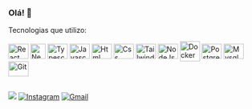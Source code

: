 ### Olá! 🙂



<p>Tecnologias que utilizo:</p>

<div style='display:inline_block'>
          
<img align="center" alt="React" height="30" width="40" title='React' src="https://cdn.jsdelivr.net/gh/devicons/devicon/icons/react/react-original.svg" />

<img align="center" alt="Nextjs"  height="30" width="30" title='Nextjs' src="https://cdn.jsdelivr.net/gh/devicons/devicon@latest/icons/nextjs/nextjs-original.svg" />

<img align="center" alt="Typescript" height="30" width="40" title='Typescript' src="https://cdn.jsdelivr.net/gh/devicons/devicon/icons/typescript/typescript-original.svg" />
  
<img align="center" alt="Javascript"  height="30" title='Javascript' width="40" src="https://cdn.jsdelivr.net/gh/devicons/devicon/icons/javascript/javascript-original.svg" />

<img align="center" alt="Html" height="30" width="40" title='Html' src="https://cdn.jsdelivr.net/gh/devicons/devicon/icons/html5/html5-original.svg" />

<img align="center" alt="Css" height="30" width="40" title='Css' src="https://cdn.jsdelivr.net/gh/devicons/devicon/icons/css3/css3-original.svg" />

<img align="center" alt="Tailwind" height="30" width="40" title='Tailwind' src="https://cdn.jsdelivr.net/gh/devicons/devicon@latest/icons/tailwindcss/tailwindcss-original.svg" />

<img align="center" alt="NodeJs" height="30" width="40" title='NodeJs' src="https://cdn.jsdelivr.net/gh/devicons/devicon/icons/nodejs/nodejs-original.svg" />

<img align="center" alt="Docker" height="40" width="40" title='Docker' src="https://cdn.jsdelivr.net/gh/devicons/devicon@latest/icons/docker/docker-original.svg" />
          
<!--<img align="center" alt="NestJs" height="30" width="40" title='NestJs' src="https://cdn.jsdelivr.net/gh/devicons/devicon@latest/icons/nestjs/nestjs-original.svg" />-->
  
<img align="center" alt="Postgresql" height="30" width="40" title='Postgresql' src="https://cdn.jsdelivr.net/gh/devicons/devicon/icons/postgresql/postgresql-original.svg" />

<img align="center" alt="Mysql" height="30" width="40" title='Mysql' src="https://cdn.jsdelivr.net/gh/devicons/devicon/icons/mysql/mysql-original.svg" />

<img align="center" alt="Git" height="30" width="40" title='Git' src="https://cdn.jsdelivr.net/gh/devicons/devicon/icons/git/git-original.svg" />


 </div>      

##
<!--  <hr/> linha horizontal -->


<div>
<a href="https://www.linkedin.com/in/CaioMMendes/" target="_blank" rel="noopener noreferrer"><img  src="https://img.shields.io/badge/LinkedIn-%23333?style=for-the-badge&logo=linkedin&logoColor=white" /></a>
<a href="https://www.instagram.com/caiiommr/" target="_blank" rel="noopener noreferrer"><img src="https://img.shields.io/badge/-Instagram-%23333?style=for-the-badge&logo=instagram&logoColor=white" alt="Instagram" target="_blank"></a>
<a href = "mailto:caio03martins@gmail.com" ><img src="https://img.shields.io/badge/-Gmail-%23333?style=for-the-badge&logo=gmail&logoColor=white" alt="Gmail" target="_blank"></a>
</div>
